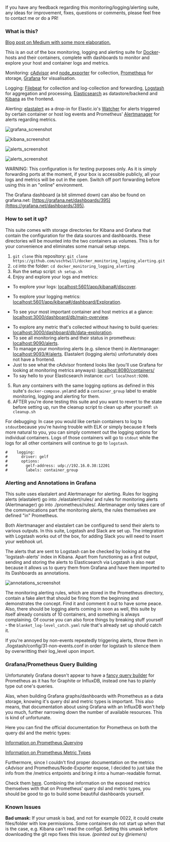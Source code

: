 If you have any feedback regarding this monitoring/logging/alerting suite, any ideas for improvement, fixes, questions or comments, please feel free to contact me or do a PR!

### What is this?

[Blog post on Medium with some more elaboration.](https://medium.com/@uschtwill/docker-container-and-host-monitoring-logging-in-a-box-e60c45aebcf8#.fd2wd5bup)

This is an out of the box monitoring, logging and alerting suite for [Docker](https://www.docker.com/)-hosts and their containers, complete with dashboards to monitor and explore your host and container logs and metrics.

Monitoring: [cAdvisor](https://github.com/google/cadvisor) and [node_exporter](https://github.com/prometheus/node_exporter) for collection, [Prometheus](https://prometheus.io/) for storage, [Grafana](http://grafana.org/) for visualisation.

Logging: [Filebeat](https://www.elastic.co/products/beats/filebeat) for collection and log-collection and forwarding, [Logstash](https://www.elastic.co/products/logstash) for aggregation and processing, [Elasticsearch](https://www.elastic.co/products/elasticsearch) as datastore/backend and [Kibana](https://www.elastic.co/products/kibana) as the frontend.

Alerting: [elastalert](https://github.com/Yelp/elastalert) as a drop-in for Elastic.io's [Watcher](https://www.elastic.co/products/watcher) for alerts triggered by certain container or host log events and Prometheus' [Alertmanager](https://github.com/prometheus/alertmanager) for alerts regarding metrics.

![grafana_screenshot](https://github.com/uschtwill/docker_monitoring_logging/blob/master/screenshots/screenshot_grafana.png "Grafana Screenshot")

![kibana_screenshot](https://github.com/uschtwill/docker_monitoring_logging/blob/master/screenshots/screenshot_kibana.png "Kibana Screenshot")

![alerts_screenshot](https://github.com/uschtwill/docker_monitoring_logging/blob/master/screenshots/screenshot_alerts.png "Alerts Screenshot")

![alerts_screenshot](https://github.com/uschtwill/docker_monitoring_logging/blob/master/screenshots/screenshots_slack_alerts.png "Slack Alerts Screenshot")

WARNING: This configuration is for testing purposes only. As it is simply forwarding ports at the moment, if your box is accessible publicly, all your logs and metrics will be out in the open. Switch off port forwarding before using this in an "online" environment.

The Grafana dashboard (a bit slimmed down) can also be found on grafana.net: [https://grafana.net/dashboards/395](https://grafana.net/dashboards/395).


### How to set it up?

This suite comes with storage directories for Kibana and Grafana that contain the configuration for the data sources and dashboards. these directories will be mounted into the two containers as volumes. This is for your convenience and eliminates some manual setup steps.

1. `git clone` this repository: `git clone https://github.com/uschtwill/docker_monitoring_logging_alerting.git`
2. `cd` into the folder: `cd docker_monitoring_logging_alerting`
3. Run the setup script: `sh setup.sh`
4. Enjoy and explore your logs and metrics:
  * To explore your logs: <a href="http://localhost:5601/app/kibana#/discover" target="_blank">localhost:5601/app/kibana#/discover</a>.
  - To explore your logging metrics: <a href="http://localhost:5601/app/kibana#/dashboard/Exploration" target="_blank">localhost:5601/app/kibana#/dashboard/Exploration</a>.
  + To see your most important container and host metrics at a glance: <a href="http://localhost:3000/dashboard/db/main-overview" target="_blank">localhost:3000/dashboard/db/main-overview</a>.
  * To explore any metric that's collected without having to build queries: <a href="http://localhost:3000/dashboard/db/data-exploration" target="_blank">localhost:3000/dashboard/db/data-exploration</a>.
  * To see all monitoring alerts and their status in prometheus: <a href="http://localhost:9090/alerts" target="_blank">localhost:9090/alerts</a>.
  * To manage your monitoring alerts (e.g. silence them) in Alertmanager: <a href="http://localhost:9093/#/alerts" target="_blank">localhost:9093/#/alerts</a>. Elastalert (logging alerts) unfortunately does not have a frontend.
  * Just to see what the cAdvisor frontend  looks like (you'll use Grafana for looking at monitoring metrics anyways): <a href="http://localhost:8080/containers/" target="_blank">localhost:8080/containers/</a>
  * To say hello to your Elasticsearch instance: `curl localhost:9200`.
5. Run any containers with the same logging options as defined in this suite's `docker-compose.yml`and add a `container_group` label to enable monitoring, logging and alerting for them.
6. AFTER you're done testing this suite and you want to revert to the state before setting up, run the cleanup script to clean up after yourself: `sh cleanup.sh`

For debugging: In case you would like certain containers to log to `stdout`because you're having trouble with ELK or simply because it feels more natural to you, you can simply comment out the logging options for individual containers. Logs of those containers will go to `stdout` while the logs for all other containers will continue to go to `logstash`.

```
#    logging:
#      driver: gelf
#      options:
#        gelf-address: udp://192.16.0.38:12201
#        labels: container_group
```

### Alerting and Annotations in Grafana

This suite uses elastalert and Alertmanager for alerting. Rules for logging alerts (elastalert) go into ./elastalert/rules/ and rules for monitoring alerts (Alertmanager) go into ./prometheus/rules/. Alertmanager only takes care of the communications part the monitoring alerts, the rules themselves are defined "in" Prometheus.

Both Alertmanager and elastalert can be configured to send their alerts to various outputs. In this suite, Logstash and Slack are set up. The integration with Logstash works out of the box, for adding Slack you will need to insert your webhook url.

The alerts that are sent to Logstash can be checked by looking at the 'logstash-alerts' index in Kibana. Apart from functioning as a first output, sending and storing the alerts to Elasticsearch via Logstash is also neat because it allows us to query them from Grafana and have them imported to its Dashboards as annotations.

![annotations_screenshot](https://github.com/uschtwill/docker_monitoring_logging/blob/master/screenshots/screenshot_annotations.png "Annotations Screenshot")

The monitoring alerting rules, which are stored in the Prometheus directory, contain a fake alert that should be firing from the beginning and demonstrates the concept. Find it and comment it out to have some peace. Also, there should be logging alerts coming in soon as well, this suite by itself already consists of 10 containers, and something is always complaining. Of course you can also force things by breaking stuff yourself - the `blanket_log-level_catch.yaml` rule that's already set up should catch it.

If you're annoyed by non-events repeatedly triggering alerts, throw them in ./logstash/config/31-non-events.conf in order for logstash to silence them by overwritting their log_level upon import.


### Grafana/Prometheus Query Building

Unfortunately Grafana doesn't appear to have a [fancy query builder](https://youtu.be/sKNZMtoSHN4?t=2m14s) for Prometheus as it has for Graphite or InfluxDB, instead one has to plainly type out one's queries.

Alas, when building Grafana graphs/dashboards with Prometheus as a data storage, knowing it's query dsl and metric types is important. This also means, that documentation about using Grafana with an InfluxDB won't help you much, further narrowing down the number of available resources. This is kind of unfortunate.

Here you can find the official documentation for Prometheus on both the query dsl and the metric types:


[Information on Prometheus Querying](https://prometheus.io/docs/querying/basics/)

[Information on Prometheus Metric Types](https://prometheus.io/docs/concepts/metric_types/)

Furthermore, since I couldn't find proper documentation on the metrics cAdvisor and Prometheus/Node-Exporter expose, I decided to just take the info from the /metrics entpoints and bring it into a human-readable format.

Check them [here](https://github.com/uschtwill/docker_monitoring_logging/tree/master/metrics-explained-for-grafana-query-building). Combining the information on the exposed metrics themselves with that on Prometheus' query dsl and metric types, you should be good to go to build some beautiful dashboards yourself.

### Known Issues

**Bad umask:** If your umask is bad, and not for example 0022, it could create files/folder with low permissions. Some containers do not start up when that is the case, e.g. Kibana can't read the configd. Setting this umask before downloading the git repo fixes this issue. _(pointed out by @riemers)_
